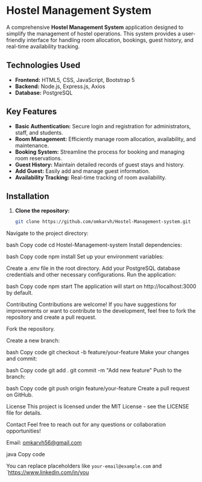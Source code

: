 # Hostel Management System

A comprehensive **Hostel Management System** application designed to simplify the management of hostel operations. This system provides a user-friendly interface for handling room allocation, bookings, guest history, and real-time availability tracking.

## Technologies Used

- **Frontend:** HTML5, CSS, JavaScript, Bootstrap 5
- **Backend:** Node.js, Express.js, Axios
- **Database:** PostgreSQL

## Key Features

- **Basic Authentication:** Secure login and registration for administrators, staff, and students.
- **Room Management:** Efficiently manage room allocation, availability, and maintenance.
- **Booking System:** Streamline the process for booking and managing room reservations.
- **Guest History:** Maintain detailed records of guest stays and history.
- **Add Guest:** Easily add and manage guest information.
- **Availability Tracking:** Real-time tracking of room availability.

## Installation

1. **Clone the repository:**

   ```bash
   git clone https://github.com/omkarvh/Hostel-Management-system.git
Navigate to the project directory:

bash
Copy code
cd Hostel-Management-system
Install dependencies:

bash
Copy code
npm install
Set up your environment variables:

Create a .env file in the root directory.
Add your PostgreSQL database credentials and other necessary configurations.
Run the application:

bash
Copy code
npm start
The application will start on http://localhost:3000 by default.

Contributing
Contributions are welcome! If you have suggestions for improvements or want to contribute to the development, feel free to fork the repository and create a pull request.

Fork the repository.

Create a new branch:

bash
Copy code
git checkout -b feature/your-feature
Make your changes and commit:

bash
Copy code
git add .
git commit -m "Add new feature"
Push to the branch:

bash
Copy code
git push origin feature/your-feature
Create a pull request on GitHub.

License
This project is licensed under the MIT License - see the LICENSE file for details.

Contact
Feel free to reach out for any questions or collaboration opportunities!

Email: omkarvh56@gmail.com

java
Copy code

You can replace placeholders like `your-email@example.com` and `https://www.linkedin.com/in/you
